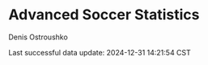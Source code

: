 # Advanced Soccer Statistics
Denis Ostroushko

<!-- gfm -->

Last successful data update: 2024-12-31 14:21:54 CST
